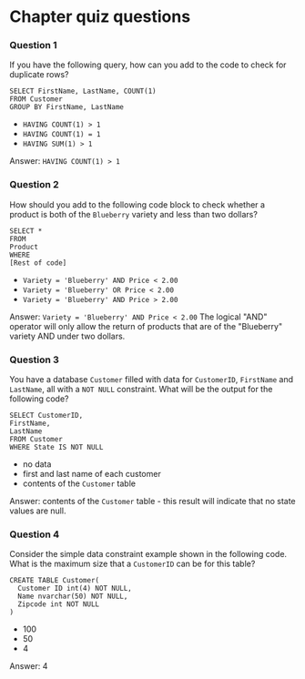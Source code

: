 # Chapter quiz questions
### Question 1
If you have the following query, how can you add to the code to check for duplicate rows?
```
SELECT FirstName, LastName, COUNT(1)
FROM Customer
GROUP BY FirstName, LastName
```
* ` HAVING COUNT(1) > 1 `
* ` HAVING COUNT(1) = 1 `
* ` HAVING SUM(1) > 1 `

Answer: ` HAVING COUNT(1) > 1 `

### Question 2
How should you add to the following code block to check whether a product is both of the `Blueberry` variety and less than two dollars?
```
SELECT *
FROM
Product
WHERE
[Rest of code]
```
* `
Variety = 'Blueberry'
AND
Price < 2.00 
`
* `
Variety = 'Blueberry'
OR
Price < 2.00
`
* `
Variety = 'Blueberry'
AND
Price > 2.00
`

Answer: 
`
Variety = 'Blueberry'
AND
Price < 2.00
`
The logical "AND" operator will only allow the return of products that are of the "Blueberry" variety AND under two dollars.

### Question 3
You have a database `Customer` filled with data for `CustomerID`, `FirstName` and `LastName`, all with a `NOT NULL` constraint. What will be the output for the following code?
```
SELECT CustomerID,
FirstName,
LastName
FROM Customer
WHERE State IS NOT NULL
```
* no data
* first and last name of each customer
* contents of the `Customer` table

Answer: contents of the `Customer` table - this result will indicate that no state values are null.

### Question 4
Consider the simple data constraint example shown in the following code. What is the maximum size that a `CustomerID` can be for this table?
``` 
CREATE TABLE Customer(
  Customer ID int(4) NOT NULL,
  Name nvarchar(50) NOT NULL,
  Zipcode int NOT NULL
)
```
* 100
* 50
* 4

Answer: 4